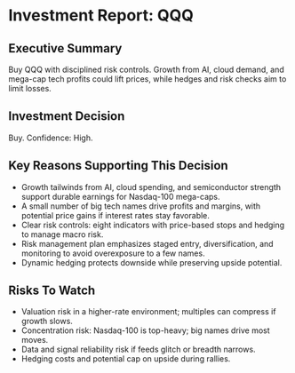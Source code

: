 # Investment Report: QQQ
## Executive Summary
Buy QQQ with disciplined risk controls. Growth from AI, cloud demand, and mega-cap tech profits could lift prices, while hedges and risk checks aim to limit losses.
## Investment Decision
Buy. Confidence: High.
## Key Reasons Supporting This Decision
- Growth tailwinds from AI, cloud spending, and semiconductor strength support durable earnings for Nasdaq-100 mega-caps.
- A small number of big tech names drive profits and margins, with potential price gains if interest rates stay favorable.
- Clear risk controls: eight indicators with price-based stops and hedging to manage macro risk.
- Risk management plan emphasizes staged entry, diversification, and monitoring to avoid overexposure to a few names.
- Dynamic hedging protects downside while preserving upside potential.
## Risks To Watch
- Valuation risk in a higher-rate environment; multiples can compress if growth slows.
- Concentration risk: Nasdaq-100 is top-heavy; big names drive most moves.
- Data and signal reliability risk if feeds glitch or breadth narrows.
- Hedging costs and potential cap on upside during rallies.